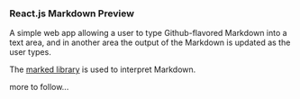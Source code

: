 ### React.js Markdown Preview

A simple web app allowing a user to type Github-flavored Markdown into a text area, and in another area the output of the Markdown is updated as the user types. 

The [marked library](https://github.com/chjj/marked) is used to interpret Markdown. 

more to follow...